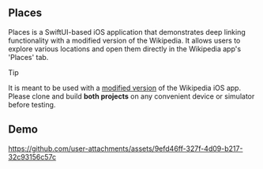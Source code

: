 ## Places

Places is a SwiftUI-based iOS application that demonstrates deep linking functionality with a modified version of the Wikipedia. It allows users to explore various locations and open them directly in the Wikipedia app's 'Places' tab.

> [!TIP] 
> It is meant to be used with a [modified version](https://github.com/vdseam/wikipedia-ios) of the Wikipedia iOS app. Please clone and build **both projects** on any convenient device or simulator before testing.

## Demo

https://github.com/user-attachments/assets/9efd46ff-327f-4d09-b217-32c93156c57c
